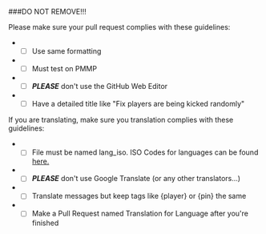 ###DO NOT REMOVE!!!

Please make sure your pull request complies with these guidelines:
- * [ ] Use same formatting
- * [ ] Must test on PMMP
- * [ ] ***PLEASE*** don't use the GitHub Web Editor
- * [ ] Have a detailed title like "Fix players are being kicked randomly"

If you are translating, make sure you translation complies with these guidelines:
- * [ ] File must be named lang_iso. ISO Codes for languages can be found [here.](https://www.loc.gov/standards/iso639-2/php/code_list.php)
- * [ ] ***PLEASE*** don't use Google Translate (or any other translators...)
- * [ ] Translate messages but keep tags like {player} or {pin} the same
- * [ ] Make a Pull Request named Translation for Language after you're finished